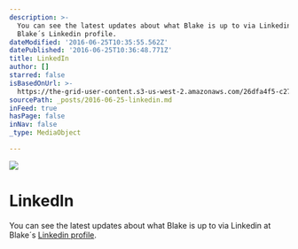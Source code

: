 ```yaml
---
description: >-
  You can see the latest updates about what Blake is up to via Linkedin at
  Blake´s Linkedin profile.
dateModified: '2016-06-25T10:35:55.562Z'
datePublished: '2016-06-25T10:36:48.771Z'
title: LinkedIn
author: []
starred: false
isBasedOnUrl: >-
  https://the-grid-user-content.s3-us-west-2.amazonaws.com/26dfa4f5-c27c-4169-aaa8-59682c971bc1.png
sourcePath: _posts/2016-06-25-linkedin.md
inFeed: true
hasPage: false
inNav: false
_type: MediaObject

---
```

![](https://the-grid-user-content.s3-us-west-2.amazonaws.com/26dfa4f5-c27c-4169-aaa8-59682c971bc1.png)

# LinkedIn

You can see the latest updates about what Blake is up to via Linkedin at Blake´s [Linkedin profile][0].

[0]: http://de.linkedin.com/in/stuartblakejones